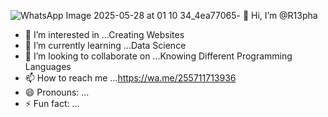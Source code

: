 ![WhatsApp Image 2025-05-28 at 01 10 34_4ea77065](https://github.com/user-attachments/assets/21a12e74-eeaa-4359-b485-5e7ef0eddb8e)- 👋 Hi, I’m @R13pha
- 👀 I’m interested in ...Creating Websites
- 🌱 I’m currently learning ...Data Science
- 💞️ I’m looking to collaborate on ...Knowing Different Programming Languages
- 📫 How to reach me ...https://wa.me/255711713936
- 😄 Pronouns: ...
- ⚡ Fun fact: ...

<!---
R13pha/R13pha is a ✨ special ✨ repository because its `README.md` (this file) appears on your GitHub profile.
You can click the Preview link to take a look at your changes.
--->
